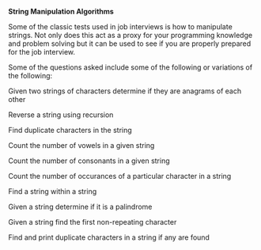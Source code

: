 <strong>String Manipulation Algorithms</strong>

Some of the classic tests used in job interviews is how to manipulate strings. Not only does this act as a proxy for your programming knowledge and problem solving but it can be used to see if you are properly prepared for the job interview.

Some of the questions asked include some of the following or variations of the following:

<p>Given two strings of characters determine if they are anagrams of each other</p>
<p>Reverse a string using recursion</p>
<p>Find duplicate characters in the string</p>
<p>Count the number of vowels in a given string</p>
<p>Count the number of consonants in a given string</p>
<p>Count the number of occurances of a particular character in a string</p>
<p>Find a string within a string</p>
<p>Given a string determine if it is a palindrome</p>
<p>Given a string find the first non-repeating character</p>
<p>Find and print duplicate characters in a string if any are found</p>